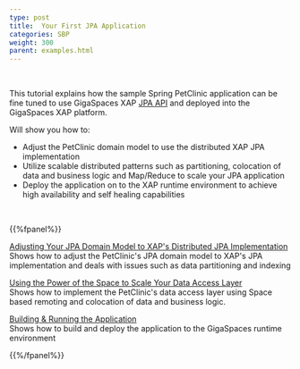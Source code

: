 ```yaml
---
type: post
title:  Your First JPA Application
categories: SBP
weight: 300
parent: examples.html
---
```


<br>


This tutorial explains how the sample Spring PetClinic application can be fine tuned to use GigaSpaces XAP [JPA API]({{%latestjavaurl%}}/jpa-api.html) and deployed into the GigaSpaces XAP platform.

Will show you how to:

- Adjust the PetClinic domain model to use the distributed XAP JPA implementation <br>
- Utilize scalable distributed patterns such as partitioning, colocation of data and business logic and Map/Reduce to scale your JPA application  <br>
- Deploy the application on to the   XAP runtime environment to achieve high availability and self healing capabilities  <br>


<br>

{{%fpanel%}}

[Adjusting Your JPA Domain Model to XAP's Distributed JPA Implementation](./first-jpa-app-step-1.html)<br>
Shows how to adjust the PetClinic's JPA domain model to XAP's JPA implementation and deals with issues such as data partitioning and indexing

[Using the Power of the Space to Scale Your Data Access Layer](./first-jpa-app-step-2.html)<br>
Shows how to implement the PetClinic's data access layer using Space based remoting and colocation of data and business logic.

[Building & Running the Application](./first-jpa-app-step-3.html)<br>
Shows how to build and deploy the application to the GigaSpaces runtime environment

{{%/fpanel%}}
